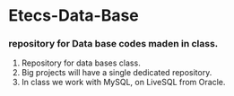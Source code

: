 # Etecs-Data-Base
<h3>repository for Data base codes maden in class.</h3>

<ol>
    <li>Repository for data bases class.</li>
    <li>Big projects will have a single dedicated repository.</li>
    <li>In class we work with MySQL, on LiveSQL from Oracle.</li>
</ol>
